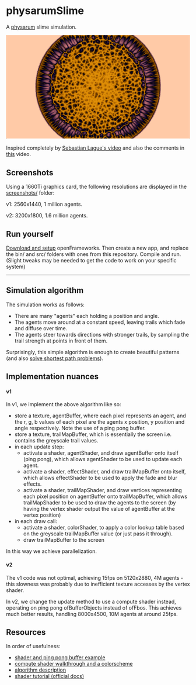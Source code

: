 # physarumSlime

A [physarum](https://en.wikipedia.org/wiki/Physarum_polycephalum#Situational_behavior) slime simulation.

![screenshot](screenshots/v2_color_cosine.png)

Inspired completely by [Sebastian Lague's video](https://www.youtube.com/watch?v=X-iSQQgOd1A) and also the comments in [this](https://www.youtube.com/watch?v=vVrQjbX2zLc) video.

## Screenshots

Using a 1660Ti graphics card, the following resolutions are displayed in the [screenshots/](screenshots/) folder:

v1: 2560x1440, 1 million agents.

v2: 3200x1800, 1.6 million agents.

## Run yourself

[Download and setup](https://openframeworks.cc/download/) openFrameworks. Then create a new app, and replace the bin/ and src/ folders with ones from this repository. Compile and run. (Slight tweaks may be needed to get the code to work on your specific system)



---



## Simulation algorithm

The simulation works as follows:

- There are many "agents" each holding a position and angle.
- The agents move around at a constant speed, leaving trails which fade and diffuse over time.
- The agents steer towards directions with stronger trails, by sampling the trail strength at points in front of them.

Surprisingly, this simple algorithm is enough to create beautiful patterns (and also [solve shortest path problems](https://en.wikipedia.org/wiki/Physarum_polycephalum#Situational_behavior)).

## Implementation nuances

#### v1

In v1, we implement the above algorithm like so:

- store a texture, agentBuffer, where each pixel represents an agent, and the r, g, b values of each pixel are the agents x position, y position and angle respectively. Note the use of a ping pong buffer.
- store a texture, trailMapBuffer, which is essentially the screen i.e. contains the greyscale trail values.
- in each update step:
  - activate a shader, agentShader, and draw agentBuffer onto itself (ping pong), which allows agentShader to be used to update each agent.
  - activate a shader, effectShader, and draw trailMapBuffer onto itself, which allows effectShader to be used to apply the fade and blur effects.
  - activate a shader, trailMapShader, and draw vertices representing each pixel position on agentBuffer onto trailMapBuffer, which allows trailMapShader to be used to draw the agents to the screen (by having the vertex shader output the value of agentBuffer at the vertex position)
- in each draw call:
  - activate a shader, colorShader, to apply a color lookup table based on the greyscale trailMapBuffer value (or just pass it through).
  - draw trailMapBuffer to the screen

In this way we achieve parallelization.

#### v2

The v1 code was not optimal, achieving 15fps on 5120x2880, 4M agents - this slowness was probably due to inefficient texture accesses by the vertex shader.

In v2, we change the update method to use a compute shader instead, operating on ping pong ofBufferObjects instead of ofFbos. This achieves much better results, handling 8000x4500, 10M agents at around 25fps.

## Resources

In order of usefulness:

- [shader and ping pong buffer example](https://github.com/openframeworks/openFrameworks/blob/master/examples/gl/gpuParticleSystemExample)
- [compute shader walkthrough and a colorscheme](http://maciejmatyka.blogspot.com/2022/01/compute-shaders-in-open-frameworks.html)
- [algorithm description](https://cargocollective.com/sagejenson/physarum)
- [shader tutorial (official docs)](https://openframeworks.cc/ofBook/chapters/shaders.html)
